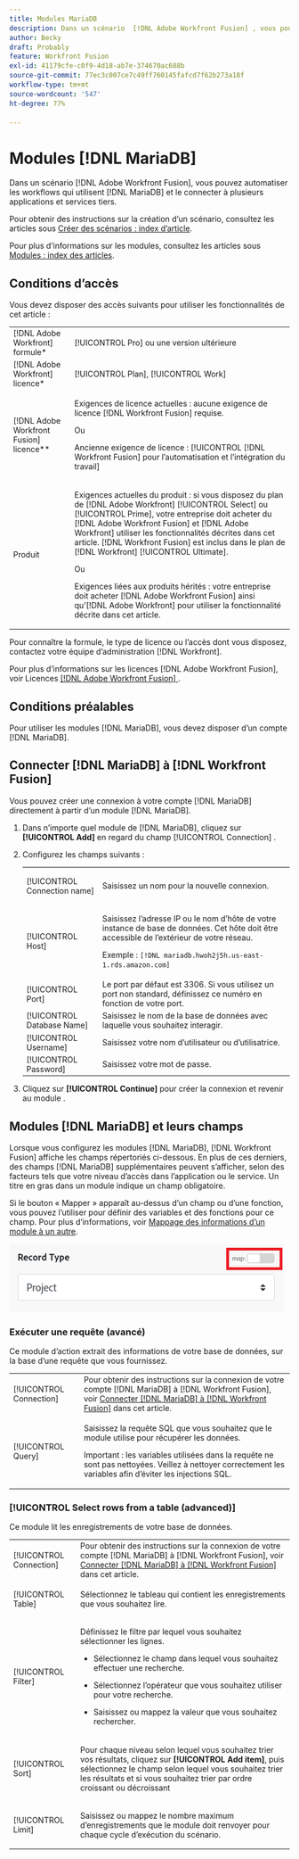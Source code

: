 ```yaml
---
title: Modules MariaDB
description: Dans un scénario  [!DNL Adobe Workfront Fusion] , vous pouvez automatiser les workflows qui utilisent  [!DNL MariaDB] et le connecter à plusieurs applications et services tiers.
author: Becky
draft: Probably
feature: Workfront Fusion
exl-id: 41179cfe-c0f9-4d18-ab7e-374670ac688b
source-git-commit: 77ec3c007ce7c49ff760145fafcd7f62b273a18f
workflow-type: tm+mt
source-wordcount: '547'
ht-degree: 77%

---
```


# Modules [!DNL MariaDB]

Dans un scénario [!DNL Adobe Workfront Fusion], vous pouvez automatiser les workflows qui utilisent [!DNL MariaDB] et le connecter à plusieurs applications et services tiers.

Pour obtenir des instructions sur la création d’un scénario, consultez les articles sous [Créer des scénarios : index d’article](/help/workfront-fusion/create-scenarios/create-scenarios-toc.md).

Pour plus d’informations sur les modules, consultez les articles sous [Modules : index des articles](/help/workfront-fusion/references/modules/modules-toc.md).

## Conditions d’accès

Vous devez disposer des accès suivants pour utiliser les fonctionnalités de cet article :

<table style="table-layout:auto"> 
 <col> 
 <col> 
 <tbody> 
  <tr> 
   <td role="rowheader">[!DNL Adobe Workfront] formule*</td>
  <td> <p>[!UICONTROL Pro] ou une version ultérieure</p> </td>
  </tr> 
  <tr data-mc-conditions=""> 
   <td role="rowheader">[!DNL Adobe Workfront] licence*</td>
   <td> <p>[!UICONTROL Plan], [!UICONTROL Work]</p> </td> 
  </tr> 
  <tr> 
   <td role="rowheader">[!DNL Adobe Workfront Fusion] licence**</td> 
   <td>
   <p>Exigences de licence actuelles : aucune exigence de licence [!DNL Workfront Fusion] requise.</p>
   <p>Ou</p>
   <p>Ancienne exigence de licence : [!UICONTROL [!DNL Workfront Fusion] pour l’automatisation et l’intégration du travail] </p>
   </td> 
  </tr> 
  <tr> 
   <td role="rowheader">Produit</td> 
   <td>
   <p>Exigences actuelles du produit : si vous disposez du plan de [!DNL Adobe Workfront] [!UICONTROL Select] ou [!UICONTROL Prime], votre entreprise doit acheter du [!DNL Adobe Workfront Fusion] et [!DNL Adobe Workfront] utiliser les fonctionnalités décrites dans cet article. [!DNL Workfront Fusion] est inclus dans le plan de [!DNL Workfront] [!UICONTROL Ultimate].</p>
   <p>Ou</p>
   <p>Exigences liées aux produits hérités : votre entreprise doit acheter [!DNL Adobe Workfront Fusion] ainsi qu’[!DNL Adobe Workfront] pour utiliser la fonctionnalité décrite dans cet article.</p>
   </td> 
  </tr> 
 </tbody> 
</table>

Pour connaître la formule, le type de licence ou l’accès dont vous disposez, contactez votre équipe d’administration [!DNL Workfront].

Pour plus d’informations sur les licences [!DNL Adobe Workfront Fusion], voir Licences [[!DNL Adobe Workfront Fusion] ](/help/workfront-fusion/set-up-and-manage-workfront-fusion/licensing-operations-overview/license-automation-vs-integration.md).

## Conditions préalables

Pour utiliser les modules [!DNL MariaDB], vous devez disposer d’un compte [!DNL MariaDB].

## Connecter [!DNL MariaDB] à [!DNL Workfront Fusion]

Vous pouvez créer une connexion à votre compte [!DNL MariaDB] directement à partir d’un module [!DNL MariaDB].

1. Dans n’importe quel module de [!DNL MariaDB], cliquez sur **[!UICONTROL Add]** en regard du champ [!UICONTROL Connection] .
1. Configurez les champs suivants :

   <table style="table-layout:auto"> 
    <col> 
    <col> 
    <tbody> 
     <tr> 
      <td role="rowheader"> <p>[!UICONTROL Connection name]</p> </td> 
      <td> <p>Saisissez un nom pour la nouvelle connexion.</p> </td> 
     </tr> 
     <tr> 
      <td role="rowheader">[!UICONTROL Host]</td> 
      <td> <p>Saisissez l’adresse IP ou le nom d’hôte de votre instance de base de données. Cet hôte doit être accessible de l’extérieur de votre réseau.</p> <p>Exemple : <code>[!DNL mariadb.hwoh2j5h.us-east-1.rds.amazon.com]</code></p> </td> 
     </tr> 
     <tr> 
      <td role="rowheader">[!UICONTROL Port]</td> 
      <td>Le port par défaut est 3306. Si vous utilisez un port non standard, définissez ce numéro en fonction de votre port. </td> 
     </tr> 
     <tr> 
      <td role="rowheader">[!UICONTROL Database Name]</td> 
      <td>Saisissez le nom de la base de données avec laquelle vous souhaitez interagir.</td> 
     </tr> 
     <tr> 
      <td role="rowheader">[!UICONTROL Username]</td> 
      <td>Saisissez votre nom d’utilisateur ou d’utilisatrice.</td> 
     </tr> 
     <tr> 
      <td role="rowheader">[!UICONTROL Password]</td> 
      <td>Saisissez votre mot de passe.</td> 
     </tr> 
    </tbody> 
   </table>

1. Cliquez sur **[!UICONTROL Continue]** pour créer la connexion et revenir au module .

## Modules [!DNL MariaDB] et leurs champs

Lorsque vous configurez les modules [!DNL MariaDB], [!DNL Workfront Fusion] affiche les champs répertoriés ci-dessous. En plus de ces derniers, des champs [!DNL MariaDB] supplémentaires peuvent s’afficher, selon des facteurs tels que votre niveau d’accès dans l’application ou le service. Un titre en gras dans un module indique un champ obligatoire.

Si le bouton « Mapper » apparaît au-dessus d’un champ ou d’une fonction, vous pouvez l’utiliser pour définir des variables et des fonctions pour ce champ. Pour plus d’informations, voir [Mappage des informations d’un module à un autre](/help/workfront-fusion/create-scenarios/map-data/map-data-from-one-to-another.md).

![Basculement de carte](/help/workfront-fusion/references/apps-and-modules/assets/map-toggle-350x74.png)

### Exécuter une requête (avancé)

Ce module d’action extrait des informations de votre base de données, sur la base d’une requête que vous fournissez.

<table style="table-layout:auto"> 
 <col> 
 <col> 
 <tbody> 
  <tr> 
   <td role="rowheader">[!UICONTROL Connection]</td> 
   <td>Pour obtenir des instructions sur la connexion de votre compte [!DNL MariaDB] à [!DNL Workfront Fusion], voir <a href="#connect-mariadb-to-workfront-fusion" class="MCXref xref">Connecter [!DNL MariaDB] à [!DNL Workfront Fusion]</a> dans cet article.</td> 
  </tr> 
  <tr> 
   <td role="rowheader">[!UICONTROL Query]</td> 
   <td> <p>Saisissez la requête SQL que vous souhaitez que le module utilise pour récupérer les données.</p> <p>Important : les variables utilisées dans la requête ne sont pas nettoyées. Veillez à nettoyer correctement les variables afin d’éviter les injections SQL.</p> </td> 
  </tr> 
 </tbody> 
</table>

### [!UICONTROL Select rows from a table (advanced)]

Ce module lit les enregistrements de votre base de données.

<table style="table-layout:auto"> 
 <col> 
 <col> 
 <tbody> 
  <tr> 
   <td role="rowheader">[!UICONTROL Connection]</td> 
   <td>Pour obtenir des instructions sur la connexion de votre compte [!DNL MariaDB] à [!DNL Workfront Fusion], voir <a href="#connect-mariadb-to-workfront-fusion" class="MCXref xref">Connecter [!DNL MariaDB] à [!DNL Workfront Fusion]</a> dans cet article.</td> 
  </tr> 
  <tr> 
   <td role="rowheader">[!UICONTROL Table]</td> 
   <td> <p>Sélectionnez le tableau qui contient les enregistrements que vous souhaitez lire.</p> </td> 
  </tr> 
  <tr> 
   <td role="rowheader">[!UICONTROL Filter]</td> 
   <td> <p>Définissez le filtre par lequel vous souhaitez sélectionner les lignes.</p> 
    <ul> 
     <li> <p>Sélectionnez le champ dans lequel vous souhaitez effectuer une recherche.</p> </li> 
     <li> <p>Sélectionnez l’opérateur que vous souhaitez utiliser pour votre recherche.</p> </li> 
     <li> <p>Saisissez ou mappez la valeur que vous souhaitez rechercher.</p> </li> 
    </ul> </td> 
  </tr> 
  <tr> 
   <td role="rowheader">[!UICONTROL Sort] </td> 
   <td> <p>Pour chaque niveau selon lequel vous souhaitez trier vos résultats, cliquez sur <strong>[!UICONTROL Add item]</strong>, puis sélectionnez le champ selon lequel vous souhaitez trier les résultats et si vous souhaitez trier par ordre croissant ou décroissant</p> </td> 
  </tr> 
  <tr> 
   <td role="rowheader">[!UICONTROL Limit]</td> 
   <td> <p>Saisissez ou mappez le nombre maximum d’enregistrements que le module doit renvoyer pour chaque cycle d’exécution du scénario.</p> </td> 
  </tr> 
 </tbody> 
</table>
